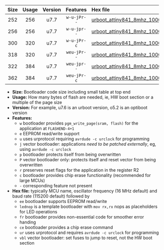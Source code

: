 |Size|Usage|Version|Features|Hex file|
|:-:|:-:|:-:|:-:|:--|
|252|256|u7.7|`w-u-jPr--`|[urboot_attiny841_8mhz_1000000bps_lednop_ur_vbl.hex](https://raw.githubusercontent.com/stefanrueger/urboot.hex/main/mcus/attiny841/fcpu_8mhz/1000000_bps/urboot_attiny841_8mhz_1000000bps_lednop_ur_vbl.hex)|
|256|256|u7.7|`w-u-jpr--`|[urboot_attiny841_8mhz_1000000bps_lednop_fr_ur_vbl.hex](https://raw.githubusercontent.com/stefanrueger/urboot.hex/main/mcus/attiny841/fcpu_8mhz/1000000_bps/urboot_attiny841_8mhz_1000000bps_lednop_fr_ur_vbl.hex)|
|300|320|u7.7|`w-u-jPr-c`|[urboot_attiny841_8mhz_1000000bps_lednop_fr_ce_ur_vbl.hex](https://raw.githubusercontent.com/stefanrueger/urboot.hex/main/mcus/attiny841/fcpu_8mhz/1000000_bps/urboot_attiny841_8mhz_1000000bps_lednop_fr_ce_ur_vbl.hex)|
|318|320|u7.7|`weu-jPr--`|[urboot_attiny841_8mhz_1000000bps_ee_lednop_ur_vbl.hex](https://raw.githubusercontent.com/stefanrueger/urboot.hex/main/mcus/attiny841/fcpu_8mhz/1000000_bps/urboot_attiny841_8mhz_1000000bps_ee_lednop_ur_vbl.hex)|
|322|384|u7.7|`weu-jpr--`|[urboot_attiny841_8mhz_1000000bps_ee_lednop_fr_ur_vbl.hex](https://raw.githubusercontent.com/stefanrueger/urboot.hex/main/mcus/attiny841/fcpu_8mhz/1000000_bps/urboot_attiny841_8mhz_1000000bps_ee_lednop_fr_ur_vbl.hex)|
|362|384|u7.7|`weu-jPr-c`|[urboot_attiny841_8mhz_1000000bps_ee_lednop_fr_ce_ur_vbl.hex](https://raw.githubusercontent.com/stefanrueger/urboot.hex/main/mcus/attiny841/fcpu_8mhz/1000000_bps/urboot_attiny841_8mhz_1000000bps_ee_lednop_fr_ce_ur_vbl.hex)|

- **Size:** Bootloader code size including small table at top end
- **Usage:** How many bytes of flash are needed, ie, HW boot section or a multiple of the page size
- **Version:** For example, u7.6 is an urboot version, o5.2 is an optiboot version
- **Features:**
  + `w` bootloader provides `pgm_write_page(sram, flash)` for the application at `FLASHEND-4+1`
  + `e` EEPROM read/write support
  + `u` uses urprotocol requiring `avrdude -c urclock` for programming
  + `j` vector bootloader: applications *need to be patched externally*, eg, using `avrdude -c urclock`
  + `p` bootloader protects itself from being overwritten
  + `P` vector bootloader only: protects itself and reset vector from being overwritten
  + `r` preserves reset flags for the application in the register R2
  + `c` bootloader provides chip erase functionality (recommended for large MCUs)
  + `-` corresponding feature not present
- **Hex file:** typically MCU name, oscillator frequency (16 MHz default) and baud rate (115200 default) followed by
  + `ee` bootloader supports EEPROM read/write
  + `lednop` is a template bootloader with `mov rx,rx` nops as placeholders for LED operations
  + `fr` bootloader provides non-essential code for smoother error handing
  + `ce` bootloader provides a chip erase command
  + `ur` uses urprotocol and requires `avrdude -c urclock` for programming
  + `vbl` vector bootloader: set fuses to jump to reset, not the HW boot section

